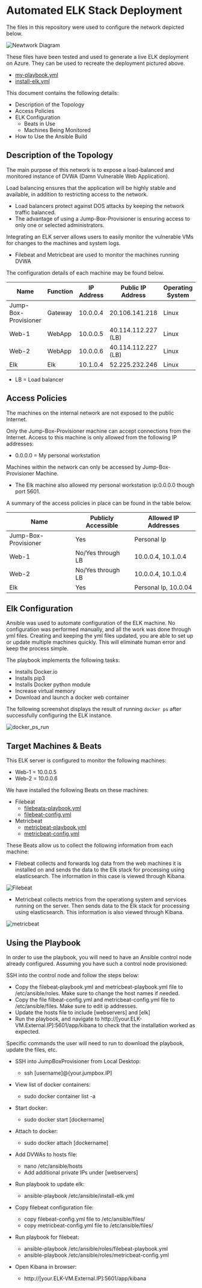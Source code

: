 # Automated ELK Stack Deployment

The files in this repository were used to configure the network depicted below.

![Newtwork Diagram](https://github.com/gibby430EN/Elk-Stack-Project1/blob/0bdde45f4ace267ae6ac62057a42ff0e5cd15d82/Diagrams/Project1DiagramDark.jpg)

These files have been tested and used to generate a live ELK deployment on Azure. They can be used to recreate the deployment pictured above.
  - [my-playbook.yml]( TODO)
  - [install-elk.yml](https://github.com/gibby430EN/Elk-Stack-Project/blob/9ddd85087a3bd220bf5553780a0b600d25197efd/Ansible/install-elk.yml)

This document contains the following details:
- Description of the Topology
- Access Policies
- ELK Configuration
  - Beats in Use
  - Machines Being Monitored
- How to Use the Ansible Build

## Description of the Topology

The main purpose of this network is to expose a load-balanced and monitored instance of DVWA (Damn Vulnerable Web Application).

Load balancing ensures that the application will be highly stable and available, in addition to restricting access to the network.
- Load balancers protect against DOS attacks by keeping the network traffic balanced. 
- The advantage of using a Jump-Box-Provisioner is ensuring access to only one or selected administrators.

Integrating an ELK server allows users to easily monitor the vulnerable VMs for changes to the machines and system logs.
- Filebeat and Metricbeat are used to monitor the machines running DVWA

The configuration details of each machine may be found below.

| Name                 | Function | IP Address | Public IP Address  | Operating System |
|----------------------|----------|------------|--------------------|------------------|
| Jump-Box-Provisioner | Gateway  | 10.0.0.4   | 20.106.141.218     | Linux            |
| Web-1                |  WebApp  | 10.0.0.5   | 40.114.112.227 (LB)| Linux            |
| Web-2                |  WebApp  | 10.0.0.6   | 40.114.112.227 (LB)| Linux            |
| Elk                  |  Elk     | 10.1.0.4   | 52.225.232.246     | Linux            |

- LB = Load balancer

## Access Policies

The machines on the internal network are not exposed to the public Internet. 

Only the Jump-Box-Provisioner machine can accept connections from the Internet. Access to this machine is only allowed from the following IP addresses:
- 0.0.0.0 = My personal workstation

Machines within the network can only be accessed by Jump-Box-Provisioner Machine.
- The Elk machine also allowed my personal workstation ip:0.0.0.0 though port 5601.

A summary of the access policies in place can be found in the table below.

| Name                 | Publicly Accessible | Allowed IP Addresses |
|----------------------|---------------------|----------------------|
| Jump-Box-Provisioner | Yes                 | Personal Ip          |
| Web-1                | No/Yes through LB   | 10.0.0.4, 10.1.0.4   |
| Web-2                | No/Yes through LB   | 10.0.0.4, 10.1.0.4   |
| Elk                  | Yes                 | Personal Ip, 10.0.04 |

## Elk Configuration

Ansible was used to automate configuration of the ELK machine. No configuration was performed manually, and all the work was done through yml files. Creating and keeping the yml files updated, you are able to set up or update multiple machines quickly. This will eliminate human error and keep the process simple. 

The playbook implements the following tasks:
- Installs Docker.io
- Installs pip3
- Installs Docker python module
- Increase virtual memory
- Download and launch a docker web container

The following screenshot displays the result of running `docker ps` after successfully configuring the ELK instance.

![docker_ps_run](https://github.com/gibby430EN/Elk-Stack-Project1/blob/0bdde45f4ace267ae6ac62057a42ff0e5cd15d82/Images/docker_ps_run.jpg)

## Target Machines & Beats
This ELK server is configured to monitor the following machines:
- Web-1 = 10.0.0.5
- Web-2 = 10.0.0.6

We have installed the following Beats on these machines:
- Filebeat
  - [filebeats-playbook.yml](https://github.com/gibby430EN/Elk-Stack-Project1/blob/0bdde45f4ace267ae6ac62057a42ff0e5cd15d82/Ansible/Filebeats-playbook.yml)
  - [filebeat-config.yml](https://github.com/gibby430EN/Elk-Stack-Project1/blob/0bdde45f4ace267ae6ac62057a42ff0e5cd15d82/Ansible/filebeat-config.yml)
- Metricbeat
  - [metricbeat-playbook.yml](https://github.com/gibby430EN/Elk-Stack-Project1/blob/0bdde45f4ace267ae6ac62057a42ff0e5cd15d82/Ansible/metricbeat-playbook.yml)
  - [metricbeat-config.yml](https://github.com/gibby430EN/Elk-Stack-Project1/blob/0bdde45f4ace267ae6ac62057a42ff0e5cd15d82/Ansible/metricbeat-config.yml)

These Beats allow us to collect the following information from each machine:
- Filebeat collects and forwards log data from the web machines it is installed on and sends the data to the Elk stack for processing using elasticsearch. The information in this case is viewed through Kibana.

![Filebeat](https://github.com/gibby430EN/Elk-Stack-Project1/blob/0bdde45f4ace267ae6ac62057a42ff0e5cd15d82/Images/filebeats1.jpg)

- Metricbeat collects metrics from the operationg system and services running on the server. Then sends data to the Elk stack for processing using elasticsearch. This information is also viewed through Kibana.

![metricbeat](https://github.com/gibby430EN/Elk-Stack-Project1/blob/0bdde45f4ace267ae6ac62057a42ff0e5cd15d82/Images/metricbeat1.jpg)

## Using the Playbook
In order to use the playbook, you will need to have an Ansible control node already configured. Assuming you have such a control node provisioned: 

SSH into the control node and follow the steps below:
- Copy the filebeat-playbook.yml and metricbeat-playbook.yml file to /etc/ansible/roles. Make sure to change the host names if needed.
- Copy the file filbeat-config.yml and metricbeat-config.yml file to /etc/ansible/files. Make sure to edit ip addresses.
- Update the hosts file to include [webservers] and [elk]
- Run the playbook, and navigate to http://[your.ELK-VM.External.IP]:5601/app/kibana to check that the installation worked as expected.

Specific commands the user will need to run to download the playbook, update the files, etc.
- SSH into JumpBoxProvisioner from Local Desktop:
  - ssh [username]@{your.jumpbox.IP]

- View list of docker containers:
  - sudo docker container list -a
	
- Start docker:
  - sudo docker start [dockername]
	
- Attach to docker:
  - sudo docker attach [dockername]
	
- Add DVWAs to hosts file:
  - nano /etc/ansible/hosts
  - Add additional private IPs under [webservers]
	
- Run playbook to update elk:
  - ansible-playbook /etc/ansible/install-elk.yml
	
- Copy filebeat configuration file:
  - copy filebeat-config.yml file to /etc/ansible/files/
  - copy metricbeat-config.yml file to /etc/ansible/files/
	
- Run playbook for filebeat:
  - ansible-playbook /etc/ansible/roles/filebeat-playbook.yml
  - ansible-playbook /etc/ansible/roles/metricbeat-config.yml
	
- Open Kibana in browser:
  - http://[your.ELK-VM.External.IP]:5601/app/kibana
